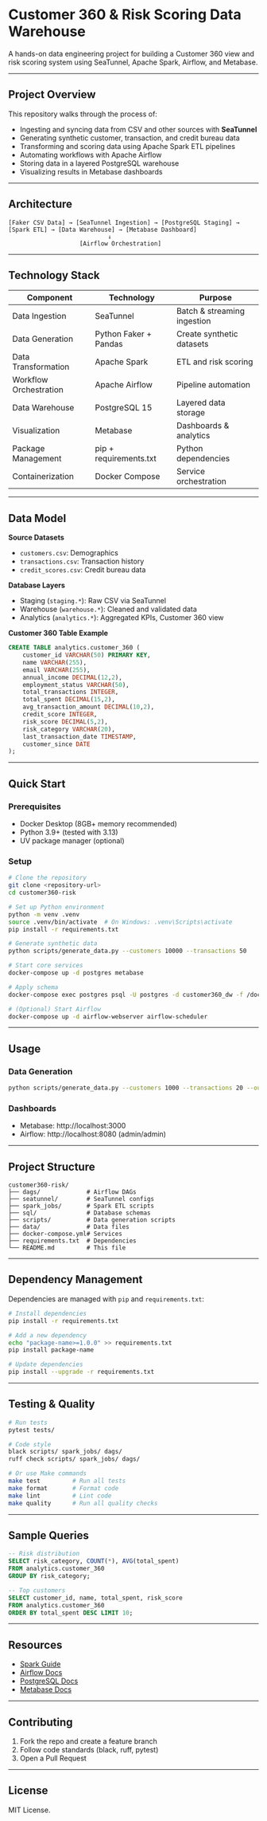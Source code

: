 # Customer 360 & Risk Scoring Data Warehouse

A hands-on data engineering project for building a Customer 360 view and risk scoring system using SeaTunnel, Apache Spark, Airflow, and Metabase.

---

## Project Overview

This repository walks through the process of:

- Ingesting and syncing data from CSV and other sources with **SeaTunnel**
- Generating synthetic customer, transaction, and credit bureau data
- Transforming and scoring data using Apache Spark ETL pipelines
- Automating workflows with Apache Airflow
- Storing data in a layered PostgreSQL warehouse
- Visualizing results in Metabase dashboards

---

## Architecture

```
[Faker CSV Data] → [SeaTunnel Ingestion] → [PostgreSQL Staging] → [Spark ETL] → [Data Warehouse] → [Metabase Dashboard]
                            ↓
                    [Airflow Orchestration]
```

---

## Technology Stack

| Component              | Technology             | Purpose                     |
| ---------------------- | ---------------------- | --------------------------- |
| Data Ingestion         | SeaTunnel              | Batch & streaming ingestion |
| Data Generation        | Python Faker + Pandas  | Create synthetic datasets   |
| Data Transformation    | Apache Spark           | ETL and risk scoring        |
| Workflow Orchestration | Apache Airflow         | Pipeline automation         |
| Data Warehouse         | PostgreSQL 15          | Layered data storage        |
| Visualization          | Metabase               | Dashboards & analytics      |
| Package Management     | pip + requirements.txt | Python dependencies         |
| Containerization       | Docker Compose         | Service orchestration       |

---

## Data Model

**Source Datasets**

- `customers.csv`: Demographics
- `transactions.csv`: Transaction history
- `credit_scores.csv`: Credit bureau data

**Database Layers**

- Staging (`staging.*`): Raw CSV via SeaTunnel
- Warehouse (`warehouse.*`): Cleaned and validated data
- Analytics (`analytics.*`): Aggregated KPIs, Customer 360 view

**Customer 360 Table Example**

```sql
CREATE TABLE analytics.customer_360 (
    customer_id VARCHAR(50) PRIMARY KEY,
    name VARCHAR(255),
    email VARCHAR(255),
    annual_income DECIMAL(12,2),
    employment_status VARCHAR(50),
    total_transactions INTEGER,
    total_spent DECIMAL(15,2),
    avg_transaction_amount DECIMAL(10,2),
    credit_score INTEGER,
    risk_score DECIMAL(5,2),
    risk_category VARCHAR(20),
    last_transaction_date TIMESTAMP,
    customer_since DATE
);
```

---

## Quick Start

### Prerequisites

- Docker Desktop (8GB+ memory recommended)
- Python 3.9+ (tested with 3.13)
- UV package manager (optional)

### Setup

```bash
# Clone the repository
git clone <repository-url>
cd customer360-risk

# Set up Python environment
python -m venv .venv
source .venv/bin/activate  # On Windows: .venv\Scripts\activate
pip install -r requirements.txt

# Generate synthetic data
python scripts/generate_data.py --customers 10000 --transactions 50

# Start core services
docker-compose up -d postgres metabase

# Apply schema
docker-compose exec postgres psql -U postgres -d customer360_dw -f /docker-entrypoint-initdb.d/init_schema.sql

# (Optional) Start Airflow
docker-compose up -d airflow-webserver airflow-scheduler
```

---

## Usage

### Data Generation

```bash
python scripts/generate_data.py --customers 1000 --transactions 20 --output ./data/raw
```

### Dashboards

- Metabase: http://localhost:3000
- Airflow: http://localhost:8080 (admin/admin)

---

## Project Structure

```
customer360-risk/
├── dags/             # Airflow DAGs
├── seatunnel/        # SeaTunnel configs
├── spark_jobs/       # Spark ETL scripts
├── sql/              # Database schemas
├── scripts/          # Data generation scripts
├── data/             # Data files
├── docker-compose.yml# Services
├── requirements.txt  # Dependencies
└── README.md         # This file
```

---

## Dependency Management

Dependencies are managed with `pip` and `requirements.txt`:

```bash
# Install dependencies
pip install -r requirements.txt

# Add a new dependency
echo "package-name>=1.0.0" >> requirements.txt
pip install package-name

# Update dependencies
pip install --upgrade -r requirements.txt
```

---

## Testing & Quality

```bash
# Run tests
pytest tests/

# Code style
black scripts/ spark_jobs/ dags/
ruff check scripts/ spark_jobs/ dags/

# Or use Make commands
make test         # Run all tests
make format       # Format code
make lint         # Lint code
make quality      # Run all quality checks
```

---

## Sample Queries

```sql
-- Risk distribution
SELECT risk_category, COUNT(*), AVG(total_spent)
FROM analytics.customer_360
GROUP BY risk_category;

-- Top customers
SELECT customer_id, name, total_spent, risk_score
FROM analytics.customer_360
ORDER BY total_spent DESC LIMIT 10;
```

---

## Resources

- [Spark Guide](https://spark.apache.org/docs/latest/)
- [Airflow Docs](https://airflow.apache.org/docs/)
- [PostgreSQL Docs](https://www.postgresql.org/docs/)
- [Metabase Docs](https://www.metabase.com/docs/)

---

## Contributing

1. Fork the repo and create a feature branch
2. Follow code standards (black, ruff, pytest)
3. Open a Pull Request

---

## License

MIT License.
